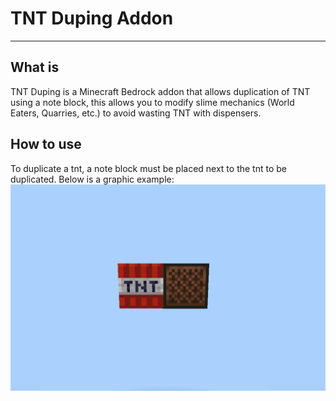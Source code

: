 # TNT Duping Addon
---
## What is
TNT Duping is a Minecraft Bedrock addon that allows duplication of TNT using a note block, this allows you to modify slime mechanics (World Eaters, Quarries, etc.) to avoid wasting TNT with dispensers.

## How to use
To duplicate a tnt, a note block must be placed next to the tnt to be duplicated. Below is a graphic example:
![tntDuping](https://github.com/AlecsDeveloper/Sapling/blob/beta/assets/guides/tntDuping.png)
